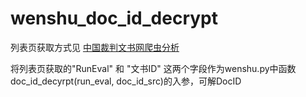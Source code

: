 # wenshu_doc_id_decrypt

列表页获取方式见 [中国裁判文书网爬虫分析](https://blog.csdn.net/shuishou07/article/details/82414806)

将列表页获取的"RunEval" 和 "文书ID" 这两个字段作为wenshu.py中函数doc_id_decyrpt(run_eval, doc_id_src)的入参，可解DocID
